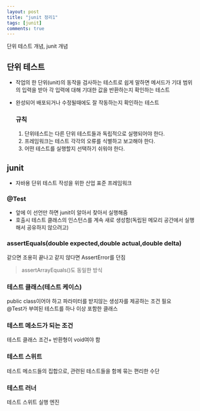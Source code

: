 ```yaml
---
layout: post
title: "junit 정리1"
tags: [junit]
comments: true
---
```


단위 테스트 개념, junit 개념
<!--more-->

## 단위 테스트

* 작업의 한 단위(unit)의 동작을 검사하는 테스트로 쉽게 말하면 메서드가 기대 범위의 입력을 받아 각 입력에 대해 기대한 값을 반환하는지 확인하는 테스트
* 완성되어 배포되거나 수정될때에도 잘 작동하는지 확인하는 테스트
	### 규칙

	1. 단위테스트는 다른 단위 테스트들과 독립적으로 실행되어야 한다.
	2. 프레임워크는 테스트 각각의 오류를 식별하고 보고해야 한다.
	3. 어떤 테스트를 실행할지 선택하기 쉬워야 한다.

## junit

* 자바용 단위 테스트 작성을 위한 산업 표준 프레임워크

### @Test

* 앞에 이 선언만 하면 junit이 알아서 찾아서 실행해줌
* 호출시 테스트 클래스의 인스턴스를 계속 새로 생성함(독립된 메모리 공간에서 실행해서 공유하지 않으려고)

### assertEquals(double expected,double actual,double delta)

같으면 조용히 끝나고 같지 않다면 AssertError를 던짐

> assertArrayEquals()도 동일한 방식

### 테스트 클래스(테스트 케이스)

public class이어야 하고 파라미터를 받지않는 생성자를 제공하는 조건 필요
<br>@Test가 부여된 테스트를 하나 이상 포함한 클래스

### 테스트 메소드가 되는 조건

테스트 클래스 조건+ 반환형이 void여야 함

### 테스트 스위트

테스트 메소드들의 집합으로, 관련된 테스트들을 함께 묶는 편리한 수단

### 테스트 러너

테스트 스위트 실행 엔진